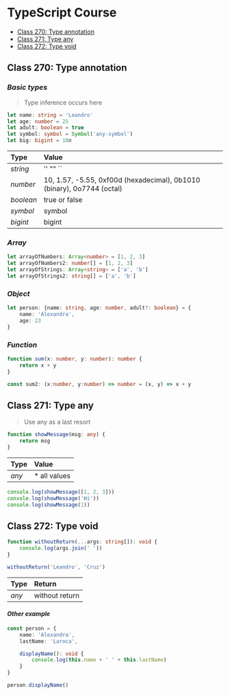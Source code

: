# TypeScript Course

- [Class 270: Type annotation](#class-270-type-annotation)
- [Class 271: Type any](#class-271-type-any)
- [Class 272: Type void](#class-272-type-void)

## Class 270: Type annotation
### *Basic types*
> Type inference occurs here
```ts
let name: string = 'Leandro'
let age: number = 25
let adult: boolean = true
let symbol: symbol = Symbol('any-symbol')
let big: bigint = 10n
```
| Type     | Value
|:---------|:------
|*string*  | '' "" ``
|*number*  | 10, 1.57, -5.55, 0xf00d (hexadecimal), 0b1010 (binary), 0o7744 (octal)
|*boolean* | true or false
|*symbol*  | symbol
|*bigint*  | bigint

### *Array*
```ts
let arrayOfNumbers: Array<number> = [1, 2, 3]
let arrayOfNumbers2: number[] = [1, 2, 3]
let arrayOfStrings: Array<string> = ['a', 'b']
let arrayOfStrings2: string[] = ['a', 'b']
```

### *Object*
```ts
let person: {name: string, age: number, adult?: boolean} = {
    name: 'Alexandra',
    age: 23
}
```

### *Function*
```ts
function sum(x: number, y: number): number {
    return x + y
}

const sum2: (x:number, y:number) => number = (x, y) => x + y
```

## Class 271: Type any
> Use any as a last resort
```ts
function showMessage(msg: any) {
    return msg
}
```
| Type  | Value
|:------|:------
|*any*  | * all values

```ts
console.log(showMessage([1, 2, 3]))
console.log(showMessage('Hi'))
console.log(showMessage(1))
```

## Class 272: Type void
```ts
function withoutReturn(...args: string[]): void {
    console.log(args.join(' '))
}

withoutReturn('Leandro', 'Cruz')
```
| Type  | Return
|:------|:------
|*any*  | without return

#### *Other example*
```ts
const person = {
    name: 'Alexandra',
    lastName: 'Laroca',

    displayName(): void {
        console.log(this.name + ' ' + this.lastName)
    }
}

person.displayName()
```
